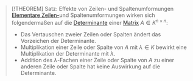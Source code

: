 > [!THEOREM] Satz: Effekte von Zeilen- und Spaltenumformungen
> [Elementare Zeilen-](../../../Lineare%20Gleichungssysteme/Lösen%20von%20LGS/Das%20Gauß-sche%20Eliminationsverfahren.md)und Spaltenumformungen wirken sich folgendermaßen auf die [Determinante](Determinante.md) einer [Matrix](../../Matrix.md) $A\in K^{n\times n}$:
> - Das Vertauschen zweier Zeilen oder Spalten ändert das Vorzeichen der Determinante.
> - Multiplikation einer Zeile oder Spalte von $A$ mit $\lambda \in K$ bewirkt eine Multiplikation der Determinante mit $\lambda$.
> - Addition des $\lambda$-Fachen einer Zeile oder Spalte von $A$ zu einer anderen Zeile oder Spalte hat keine Auswirkung auf die Determinante.
